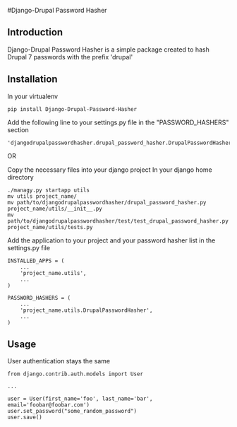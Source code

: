 #Django-Drupal Password Hasher

## Introduction

Django-Drupal Password Hasher is a simple package created to hash Drupal 7 passwords with the prefix 'drupal'

## Installation

In your virtualenv

    pip install Django-Drupal-Password-Hasher     

Add the following line to your settings.py file in the "PASSWORD_HASHERS" section

    'djangodrupalpasswordhasher.drupal_password_hasher.DrupalPasswordHasher',

OR

Copy the necessary files into your django project
In your django home directory

    ./managy.py startapp utils
    mv utils project_name/
    mv path/to/djangodrupalpasswordhasher/drupal_password_hasher.py project_name/utils/__init__.py
    mv path/to/djangodrupalpasswordhasher/test/test_drupal_password_hasher.py project_name/utils/tests.py

Add the application to your project and your password hasher list in the settings.py file

    INSTALLED_APPS = (
        ...
        'project_name.utils',
        ...
    )

    PASSWORD_HASHERS = (
        ...
        'project_name.utils.DrupalPasswordHasher',
        ...
    )

## Usage

User authentication stays the same

    from django.contrib.auth.models import User

    ...

    user = User(first_name='foo', last_name='bar', email='foobar@foobar.com')
    user.set_password("some_random_password")
    user.save()
